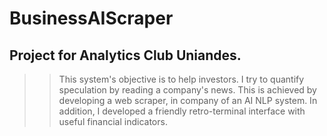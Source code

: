 # BusinessAIScraper
## Project for Analytics Club Uniandes. 
>> This system's objective is to help investors. I try to quantify speculation by reading a company's news. This is achieved by developing a web scraper, in company of an AI NLP system. In addition, I developed a friendly retro-terminal interface with useful financial indicators. 
